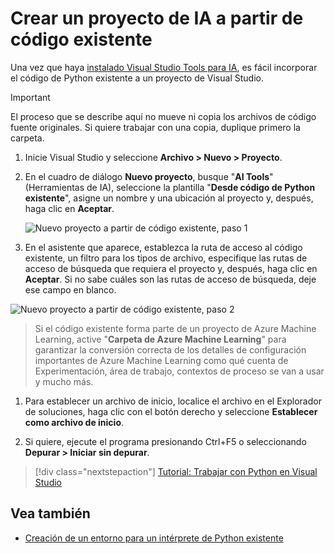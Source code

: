 # <a name="create-an-ai-project-from-existing-code"></a>Crear un proyecto de IA a partir de código existente

Una vez que haya [instalado Visual Studio Tools para IA](installation.md), es fácil incorporar el código de Python existente a un proyecto de Visual Studio.

> [!Important]
>
> El proceso que se describe aquí no mueve ni copia los archivos de código fuente originales. Si quiere trabajar con una copia, duplique primero la carpeta.

1. Inicie Visual Studio y seleccione **Archivo > Nuevo > Proyecto**.

1. En el cuadro de diálogo **Nuevo proyecto**, busque "**AI Tools**" (Herramientas de IA), seleccione la plantilla "**Desde código de Python existente**", asigne un nombre y una ubicación al proyecto y, después, haga clic en **Aceptar**.

    ![Nuevo proyecto a partir de código existente, paso 1](media\create-project-existing\new-ai-project.png)

1. En el asistente que aparece, establezca la ruta de acceso al código existente, un filtro para los tipos de archivo, especifique las rutas de acceso de búsqueda que requiera el proyecto y, después, haga clic en **Aceptar**. Si no sabe cuáles son las rutas de acceso de búsqueda, deje ese campo en blanco.

![Nuevo proyecto a partir de código existente, paso 2](media\create-project-existing\azurebatch-newproject.png)

> Si el código existente forma parte de un proyecto de Azure Machine Learning, active "**Carpeta de Azure Machine Learning**" para garantizar la conversión correcta de los detalles de configuración importantes de Azure Machine Learning como qué cuenta de Experimentación, área de trabajo, contextos de proceso se van a usar y mucho más.

1. Para establecer un archivo de inicio, localice el archivo en el Explorador de soluciones, haga clic con el botón derecho y seleccione **Establecer como archivo de inicio**.

1. Si quiere, ejecute el programa presionando Ctrl+F5 o seleccionando **Depurar > Iniciar sin depurar**.

> [!div class="nextstepaction"]
> [Tutorial: Trabajar con Python en Visual Studio](../python/tutorial-working-with-python-in-visual-studio-step-00-installation.md)

## <a name="see-also"></a>Vea también

- [Creación de un entorno para un intérprete de Python existente](../python/managing-python-environments-in-visual-studio.md#creating-an-environment-for-an-existing-interpreter)